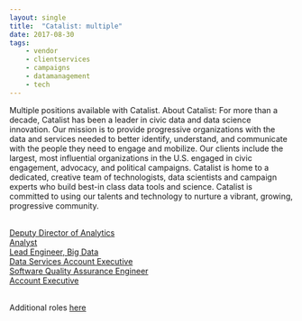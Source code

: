 ```yaml
---
layout: single
title:  "Catalist: multiple"
date: 2017-08-30
tags: 
    - vendor
    - clientservices
    - campaigns
    - datamanagement
    - tech
---
```

Multiple positions available with Catalist.
About Catalist: 
For more than a decade, Catalist has been a leader in civic data and data science innovation. Our mission is to provide progressive organizations with the data and services needed to better identify, understand, and communicate with the people they need to engage and mobilize. Our clients include the largest, most influential organizations in the U.S. engaged in civic engagement, advocacy, and political campaigns. Catalist is home to a dedicated, creative team of technologists, data scientists and campaign experts who build best-in class data tools and science. Catalist is committed to using our talents and technology to nurture a vibrant, growing, progressive community.

<br>[Deputy Director of Analytics](https://catalist.us/about/careers/deputy-director-analytics/)
<br>[Analyst](https://catalist.us/about/careers/analyst/)
<br>[Lead Engineer, Big Data](https://catalist.us/about/careers/lead-engineer-big-data/)
<br>[Data Services Account Executive](https://catalist.us/about/careers/data-services-account-executive/)
<br>[Software Quality Assurance Engineer](https://catalist.us/about/careers/software-quality-assurance-engineer/)
<br>[Account Executive](https://catalist.us/about/careers/account-executive/)

<br>Additional roles [here](https://catalist.us/about/careers/)
